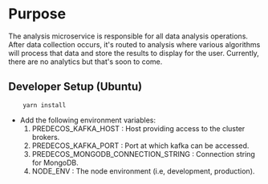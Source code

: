# Purpose
The analysis microservice is responsible for all data analysis operations. After data collection occurs, it's routed to analysis
where various algorithms will process that data and store the results to display for the user. Currently, there are no analytics
but that's soon to come.

## Developer Setup (Ubuntu)
```console
    yarn install
```
- Add the following environment variables:
    1. PREDECOS_KAFKA_HOST : Host providing access to the cluster brokers.
    1. PREDECOS_KAFKA_PORT : Port at which kafka can be accessed.
    1. PREDECOS_MONGODB_CONNECTION_STRING : Connection string for MongoDB.
    1. NODE_ENV : The node environment (i.e, development, production).